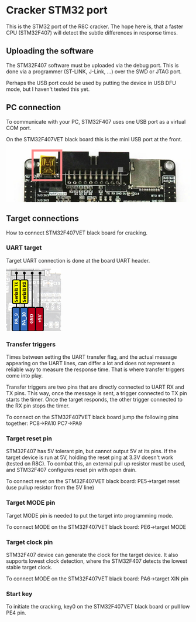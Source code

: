 # Cracker STM32 port

This is the STM32 port of the R8C cracker. The hope here is, that a faster CPU (STM32F407) will detect the subtle differences in response times.

## Uploading the software

The STM32F407 software must be uploaded via the debug port. This is done via a programmer (ST-LINK, J-Link, ...) over the SWD or JTAG port. 

Perhaps the USB port could be used by putting the device in USB DFU mode, but I haven't tested this yet.

## PC connection

To communicate with your PC, STM32F407 uses one USB port as a virtual COM port. 

On the STM32F407VET black board this is the mini USB port at the front.
![USB connection](../../doc/img/stm32_usb.png)

## Target connections

How to connect STM32F407VET black board for cracking.

### UART target

Target UART connection is done at the board UART header.

![UART connection](../../doc/img/stm32_uart.png)

### Transfer triggers

Times between setting the UART transfer flag, and the actual message appearing on the UART lines, can differ a lot and does not represent a reliable way to measure the response time. That is where transfer triggers come into play.

Transfer triggers are two pins that are directly connected to UART RX and TX pins. This way, once the message is sent, a trigger connected to TX pin starts the timer. Once the target responds, the other trigger connected to the RX pin stops the timer.

To connect on the STM32F407VET black board jump the following pins together: 
	PC8->PA10
	PC7->PA9
	
### Target reset pin

STM32F407 has 5V tolerant pin, but cannot output 5V at its pins. If the target device is run at 5V, holding the reset ping at 3.3V doesn't work (tested on R8C). To combat this, an external pull up resistor must be used, and STM32F407 configures reset pin with open drain. 

To connect reset on the STM32F407VET black board:
	PE5->target reset (use pullup resistor from the 5V line)
	
### Target MODE pin

Target MODE pin is needed to put the target into programming mode.

To connect MODE on the STM32F407VET black board:
	PE6->target MODE
	
### Target clock pin

STM32F407 device can generate the clock for the target device. It also supports lowest clock detection, where the STM32F407 detects the lowest stable target clock.

To connect MODE on the STM32F407VET black board:
	PA6->target XIN pin
	
### Start key

To initiate the cracking, key0 on the STM32F407VET black board or pull low PE4 pin. 


